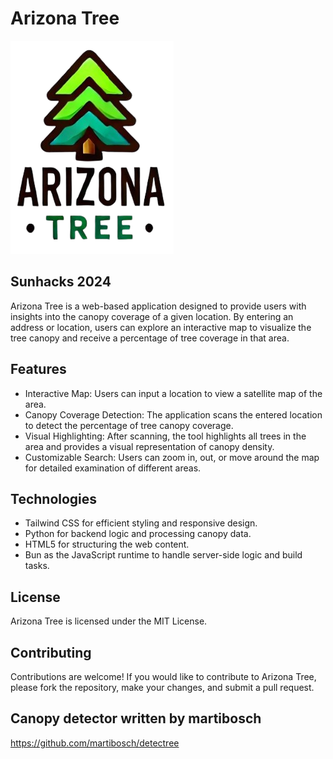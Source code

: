 # Arizona Tree
![Arizona Tree logo](https://github.com/Gabenn1/TreeZona/blob/main/arizona-tree-backend/Arizona_Tree.png?raw=true)
## Sunhacks 2024

Arizona Tree is a web-based application designed to provide users with insights into the canopy coverage of a given location. By entering an address or location, users can explore an interactive map to visualize the tree canopy and receive a percentage of tree coverage in that area.

## Features
- Interactive Map: Users can input a location to view a satellite map of the area.
- Canopy Coverage Detection: The application scans the entered location to detect the percentage of tree canopy coverage.
- Visual Highlighting: After scanning, the tool highlights all trees in the area and provides a visual representation of canopy density.
- Customizable Search: Users can zoom in, out, or move around the map for detailed examination of different areas.

## Technologies
- Tailwind CSS for efficient styling and responsive design.
- Python for backend logic and processing canopy data.
- HTML5 for structuring the web content.
- Bun as the JavaScript runtime to handle server-side logic and build tasks.

## License
Arizona Tree is licensed under the MIT License.

## Contributing
Contributions are welcome! If you would like to contribute to Arizona Tree, please fork the repository, make your changes, and submit a pull request.

## Canopy detector written by martibosch
https://github.com/martibosch/detectree